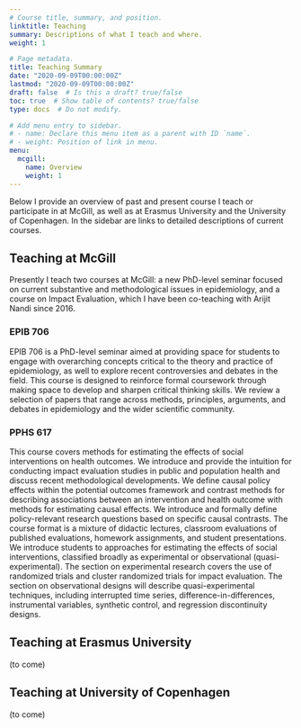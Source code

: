 ```yaml
---
# Course title, summary, and position.
linktitle: Teaching
summary: Descriptions of what I teach and where.
weight: 1 

# Page metadata.
title: Teaching Summary
date: "2020-09-09T00:00:00Z"
lastmod: "2020-09-09T00:00:00Z"
draft: false  # Is this a draft? true/false
toc: true  # Show table of contents? true/false
type: docs  # Do not modify.

# Add menu entry to sidebar.
# - name: Declare this menu item as a parent with ID `name`.
# - weight: Position of link in menu.
menu:
  mcgill:
    name: Overview
    weight: 1
---
```

Below I provide an overview of past and present course I teach or participate in at McGill, as well as at Erasmus University and the University of Copenhagen. In the sidebar are links to detailed descriptions of current courses.

## Teaching at McGill
Presently I teach two courses at McGill: a new PhD-level seminar focused on current substantive and methodological issues in epidemiology, and a course on Impact Evaluation, which I have been co-teaching with Arijit Nandi since 2016.

### EPIB 706
EPIB 706 is a PhD-level seminar aimed at providing space for students to engage with overarching concepts critical to the theory and practice of epidemiology, as well to explore recent controversies and debates in the field. This course is designed to reinforce formal coursework through making space to develop and sharpen critical thinking skills. We review a selection of papers that range across methods, principles, arguments, and debates in epidemiology and the wider scientific community. 

### PPHS 617
This course covers methods for estimating the effects of social interventions on health outcomes. We introduce and provide the intuition for conducting impact evaluation studies in public and population health and discuss recent methodological developments. We define causal policy effects within the potential outcomes framework and contrast methods for describing associations between an intervention and health outcome with methods for estimating causal effects. We introduce and formally define policy-relevant research questions based on specific causal contrasts. The course format is a mixture of didactic lectures, classroom evaluations of published evaluations, homework assignments, and student presentations. We introduce students to approaches for estimating the effects of social interventions, classified broadly as experimental or observational (quasi-experimental). The section on experimental research covers the use of randomized trials and cluster randomized trials for impact evaluation. The section on observational designs will describe quasi-experimental techniques, including interrupted time series, difference-in-differences, instrumental variables, synthetic control, and regression discontinuity designs. 

## Teaching at Erasmus University
(to come)

## Teaching at University of Copenhagen
(to come)
